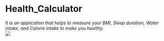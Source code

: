 # Health_Calculator
<i>It is an application that helps to measure your BMI, Sleep duration, Water intake, and Calorie intake to make you healthy.</i>
<br>
<img src="https://d112y698adiu2z.cloudfront.net/photos/production/software_thumbnail_photos/002/507/365/datas/medium.png">
</br>
